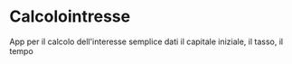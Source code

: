 # Calcolointresse
App per il calcolo dell'interesse semplice dati il capitale iniziale, il tasso, il tempo
